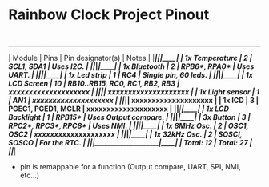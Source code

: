 # Rainbow Clock Project Pinout

     ______________________________________________________________________________________
|      Module      |   Pins    |        Pin designator(s)       |        Notes         |
|__________________|___________|________________________________|______________________|
| 1x Temperature   |         2 | SCL1, SDA1                     | Uses I2C.            |
|__________________|___________|________________________________|______________________|
| 1x Bluetooth     |         2 | RPB6*, RPA0*                   | Uses UART.           |
|__________________|___________|________________________________|______________________|
| 1x Led strip     |         1 | RC4                            | Single pin, 60 leds. |
|__________________|___________|________________________________|______________________|
| 1x LCD Screen    |        10 | RB10..RB15, RC0, RC1, RB2, RB3 | xxxxxxxxxxxxxxxxxxxx |
|__________________|___________|________________________________| xxxxxxxxxxxxxxxxxxxx |
| 1x Light sensor  |         1 | AN1                            | xxxxxxxxxxxxxxxxxxxx |
|__________________|___________|________________________________| xxxxxxxxxxxxxxxxxxxx |
| 1x ICD           |         3 | PGEC1, PGED1, MCLR             | xxxxxxxxxxxxxxxxxxxx |
|__________________|___________|________________________________|______________________|
| 1x LCD Backlight |         1 | RPB15*                         | Uses Output compare. |
|__________________|___________|________________________________|______________________|
| 3x Button        |         3 | RPC2*, RPC3*, RPC8*            | Uses NMI.            |
|__________________|___________|________________________________|______________________|
| 1x 8MHz Osc.     |         2 | OSC1, OSC2                     | xxxxxxxxxxxxxxxxxxxx |
|__________________|___________|________________________________|______________________|
| 1x 32kHz Osc.    |         2 | SOSCI, SOSCO                   | For the RTC.         |
|__________________|___________|________________________________|______________________|
|        Total: 12 | Total: 27 |
|__________________|___________|

* pin is remappable for a function (Output compare, UART, SPI, NMI, etc...)
